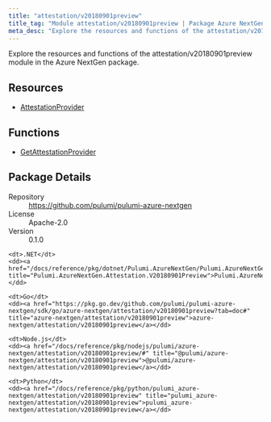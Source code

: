 ```yaml
---
title: "attestation/v20180901preview"
title_tag: "Module attestation/v20180901preview | Package Azure NextGen"
meta_desc: "Explore the resources and functions of the attestation/v20180901preview module in the Azure NextGen package."
---
```


<!-- WARNING: this file was generated by Pulumi Docs Generator. -->
<!-- Do not edit by hand unless you're certain you know what you are doing! -->

Explore the resources and functions of the attestation/v20180901preview module in the Azure NextGen package.

<h2 id="resources">Resources</h2>
<ul class="api">
    <li><a href="attestationprovider" title="AttestationProvider"><span class="symbol resource"></span>AttestationProvider</a></li>
</ul>

<h2 id="functions">Functions</h2>
<ul class="api">
    <li><a href="getattestationprovider" title="GetAttestationProvider"><span class="symbol function"></span>GetAttestationProvider</a></li>
</ul>

<h2 id="package-details">Package Details</h2>
<dl class="package-details">
	<dt>Repository</dt>
	<dd><a href="https://github.com/pulumi/pulumi-azure-nextgen">https://github.com/pulumi/pulumi-azure-nextgen</a></dd>
	<dt>License</dt>
	<dd>Apache-2.0</dd>
	<dt>Version</dt>
	<dd>0.1.0</dd>
</dl>



<dl class="tabular">

    <dt>.NET</dt>
    <dd><a href="/docs/reference/pkg/dotnet/Pulumi.AzureNextGen/Pulumi.AzureNextGen.Attestation.V20180901Preview.html" title="Pulumi.AzureNextGen.Attestation.V20180901Preview">Pulumi.AzureNextGen.Attestation.V20180901Preview</a></dd>

    <dt>Go</dt>
    <dd><a href="https://pkg.go.dev/github.com/pulumi/pulumi-azure-nextgen/sdk/go/azure-nextgen/attestation/v20180901preview?tab=doc#" title="azure-nextgen/attestation/v20180901preview">azure-nextgen/attestation/v20180901preview</a></dd>

    <dt>Node.js</dt>
    <dd><a href="/docs/reference/pkg/nodejs/pulumi/azure-nextgen/attestation/v20180901preview/#" title="@pulumi/azure-nextgen/attestation/v20180901preview">@pulumi/azure-nextgen/attestation/v20180901preview</a></dd>

    <dt>Python</dt>
    <dd><a href="/docs/reference/pkg/python/pulumi_azure-nextgen/attestation/v20180901preview" title="pulumi_azure-nextgen/attestation/v20180901preview">pulumi_azure-nextgen/attestation/v20180901preview</a></dd>

</dl>

